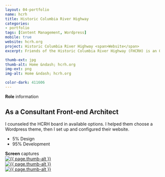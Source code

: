 ```yaml
---
layout: 04-portfolio
name: hcrh
title: Historic Columbia River Highway
categories:
- portfolio
tags: [Content Management, Wordpress]
mobile: true
website: hcrh.org
project: Historic Columbia River Highway <span>Website</span>
excerpt: Friends of the Historic Columbia River Highway (FHCRH) is an Oregon nonprofit corporation whose mission is to support the restoration and reconnection of the historic Columbia River highway.

thumb-ext: jpg
thumb-alt: Home &ndash; hcrh.org
img-ext: png
img-alt: Home &ndash; hcrh.org

color-dark: 411606
---
```


<section class="cf">
  <span class="section-title"><b>Role</b> information</span>
  <div class="grid grid--gutters3x">
    <div class="intro grid-cell">
      <h2>As a Consultant Front-end Architect</h2>
      <p>I counseled the HCRH board in available options. I helped them choose a Wordpress theme, then I set up and configured their website.</p>
      <ul class="pizza-toppings" data-pie-id="pie__tasks" data-options='{"donut": "true"}'>
        <li data-value="5">5% Design</li>
        <li data-value="95">95% Development</li>
      </ul>
    </div>
    <div class="grid-cell hide-small">
      <div class="pizza-pie" id="pie__tasks"></div>
    </div>
  </div>
</section>

<section class="cf">
  <span class="section-title"><b>Screen</b> captures</span>
  <div class="grid grid--guttersLarge grid-wrap thumb-grid">
    <div class="thumb grid-cell show-me animated">
      <a href="#" class="fluidbox">
        <img src="/img/portfolio/{{ page.name }}/{{ page.name }}-01.{{ page.img-ext }}" alt="{{ page.thumb-alt }}" class="img-responsive">
      </a>
    </div>
    <div class="thumb grid-cell show-me animated">
      <a href="#" class="fluidbox">
        <img src="/img/portfolio/{{ page.name }}/{{ page.name }}-02.{{ page.img-ext }}" alt="{{ page.thumb-alt }}" class="img-responsive">
      </a>
    </div>
    <div class="thumb grid-cell show-me animated">
      <a href="#" class="fluidbox">
        <img src="/img/portfolio/{{ page.name }}/{{ page.name }}-03.{{ page.img-ext }}" alt="{{ page.thumb-alt }}" class="img-responsive">
      </a>
    </div>
  </div>
</section>

<script>
  $(window).load(function() {
    Pizza.init();
  })
</script>
